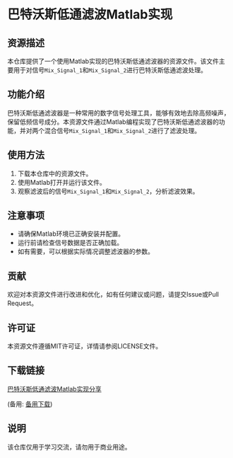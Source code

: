 # 巴特沃斯低通滤波Matlab实现

## 资源描述

本仓库提供了一个使用Matlab实现的巴特沃斯低通滤波器的资源文件。该文件主要用于对信号`Mix_Signal_1`和`Mix_Signal_2`进行巴特沃斯低通滤波处理。

## 功能介绍

巴特沃斯低通滤波器是一种常用的数字信号处理工具，能够有效地去除高频噪声，保留低频信号成分。本资源文件通过Matlab编程实现了巴特沃斯低通滤波器的功能，并对两个混合信号`Mix_Signal_1`和`Mix_Signal_2`进行了滤波处理。

## 使用方法

1. 下载本仓库中的资源文件。
2. 使用Matlab打开并运行该文件。
3. 观察滤波后的信号`Mix_Signal_1`和`Mix_Signal_2`，分析滤波效果。

## 注意事项

- 请确保Matlab环境已正确安装并配置。
- 运行前请检查信号数据是否正确加载。
- 如有需要，可以根据实际情况调整滤波器的参数。

## 贡献

欢迎对本资源文件进行改进和优化，如有任何建议或问题，请提交Issue或Pull Request。

## 许可证

本资源文件遵循MIT许可证，详情请参阅LICENSE文件。

## 下载链接
[巴特沃斯低通滤波Matlab实现分享](https://pan.quark.cn/s/0d594e986357) 

(备用: [备用下载](https://pan.baidu.com/s/1hT13FmmBMAID-UzEdiKuPw?pwd=1234))

## 说明

该仓库仅用于学习交流，请勿用于商业用途。
